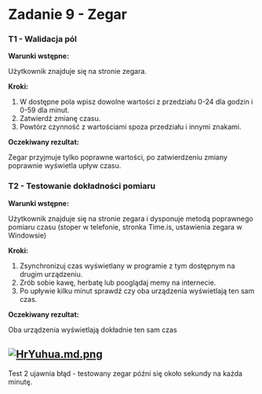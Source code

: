 # Zadanie 9 - Zegar

### T1 - Walidacja pól

**Warunki wstępne:**

Użytkownik znajduje się na stronie zegara.

**Kroki:**

1. W dostępne pola wpisz dowolne wartości z przedziału 0-24 dla godzin i 0-59 dla minut.
2. Zatwierdź zmianę czasu.
3. Powtórz czynność z wartościami spoza przedziału i innymi znakami.

**Oczekiwany rezultat:**

Zegar przyjmuje tylko poprawne wartości, po zatwierdzeniu zmiany poprawnie wyświetla upływ czasu.

### T2 - Testowanie dokładności pomiaru

**Warunki wstępne:**

Użytkownik znajduje się na stronie zegara i dysponuje metodą poprawnego pomiaru czasu (stoper w telefonie, stronka Time.is, ustawienia zegara w Windowsie)

**Kroki:**

1. Zsynchronizuj czas wyświetlany w programie z tym dostępnym na drugim urządzeniu.
2. Zrób sobie kawę, herbatę lub pooglądaj memy na internecie.
3. Po upływie kilku minut sprawdź czy oba urządzenia wyświetlają ten sam czas.

**Oczekiwany rezultat:**

Oba urządzenia wyświetlają dokładnie ten sam czas

[![HrYuhua.md.png](https://iili.io/HrYuhua.md.png)](https://freeimage.host/i/HrYuhua)
---
Test 2 ujawnia błąd - testowany zegar późni się około sekundy na każda minutę.
